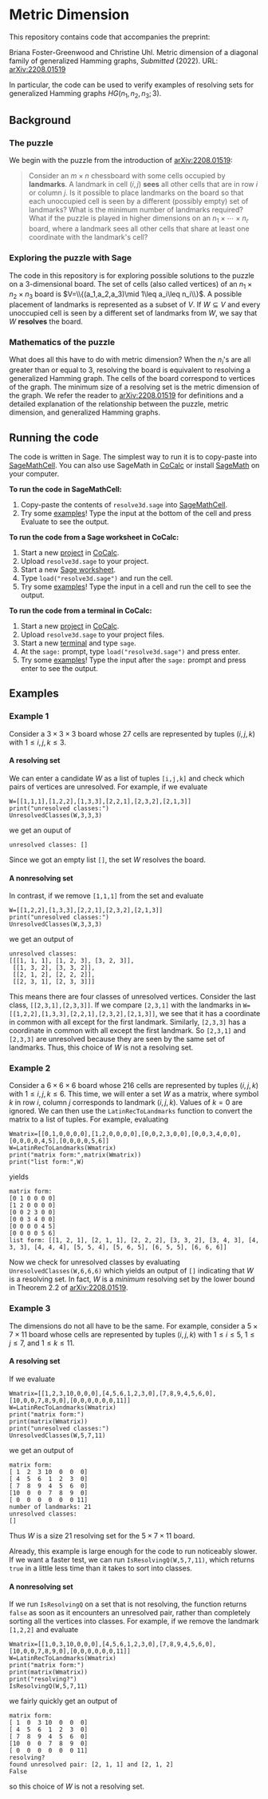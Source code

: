 # Metric Dimension

This repository contains code that accompanies the preprint:

Briana Foster-Greenwood and Christine Uhl. Metric dimension of a diagonal family of generalized Hamming graphs, *Submitted* (2022). URL: [arXiv:2208.01519](https://arxiv.org/abs/2208.01519)

In particular, the code can be used to verify examples of resolving sets for generalized Hamming graphs $HG(n_1,n_2,n_3;3)$.

## Background

### The puzzle

We begin with the puzzle from the introduction of [arXiv:2208.01519](https://arxiv.org/abs/2208.01519):

> Consider an $m\times n$ chessboard with some cells occupied by **landmarks**. A landmark in cell $(i,j)$ **sees** all other cells that are in row $i$ or column $j$. Is it possible to place landmarks on the board so that each unoccupied cell is seen by a different (possibly empty) set of landmarks? What is the minimum number of landmarks required? What if the puzzle is played in higher dimensions on an $n_1\times \cdots\times n_r$ board, where a landmark  sees all other cells that share at least one coordinate with the landmark's cell?

### Exploring the puzzle with Sage

The code in this repository is for exploring possible solutions to the puzzle on a $3$-dimensional board. The set of cells (also called vertices) of an $n_1\times n_2\times n_3$ board is $V=\\{(a_1,a_2,a_3)\mid 1\leq a_i\leq n_i\\}$. A possible placement of landmarks is represented as a subset of $V$. If $W\subseteq V$ and every unoccupied cell is seen by a different set of landmarks from $W$, we say that $W$ **resolves** the board.

### Mathematics of the puzzle

What does all this have to do with metric dimension? When the $n_i$'s are all greater than or equal to $3$, resolving the board is equivalent to resolving a generalized Hamming graph. The cells of the board correspond to vertices of the graph. The minimum size of a resolving set is the metric dimension of the graph. We refer the reader to [arXiv:2208.01519](https://arxiv.org/abs/2208.01519) for definitions and a detailed explanation of the relationship between the puzzle, metric dimension, and generalized Hamming graphs.

## Running the code

The code is written in Sage. The simplest way to run it is to copy-paste into [SageMathCell](https://sagecell.sagemath.org/). You can also use SageMath in [CoCalc](https://cocalc.com/) or install [SageMath](https://www.sagemath.org/) on your computer. 

**To run the code in SageMathCell:**
1. Copy-paste the contents of `resolve3d.sage` into [SageMathCell](https://sagecell.sagemath.org/).
2. Try some [examples](https://github.com/fostergreenwood/metric-dimension#examples)! Type the input at the bottom of the cell and press Evaluate to see the output.

**To run the code from a Sage worksheet in CoCalc:**
1. Start a new [project](https://doc.cocalc.com/project.html) in [CoCalc](https://cocalc.com/).
2. Upload `resolve3d.sage` to your project.
3. Start a new [Sage worksheet](https://doc.cocalc.com/sagews.html).
4. Type `load("resolve3d.sage")` and run the cell.
5. Try some [examples](https://github.com/fostergreenwood/metric-dimension#examples)! Type the input in a cell and run the cell to see the output.

**To run the code from a terminal in CoCalc:**
1. Start a new [project](https://doc.cocalc.com/project.html) in [CoCalc](https://cocalc.com/).
2. Upload `resolve3d.sage` to your project files.
3. Start a new [terminal](https://doc.cocalc.com/terminal.html) and type `sage`.
4. At the `sage:` prompt, type `load("resolve3d.sage")` and press enter.
5. Try some [examples](https://github.com/fostergreenwood/metric-dimension#examples)! Type the input after the `sage:` prompt and press enter to see the output.

## Examples

### Example 1

Consider a $3\times 3\times 3$ board whose $27$ cells are represented by tuples $(i,j,k)$ with $1\leq i,j,k\leq 3$. 

#### A resolving set
We can enter a candidate $W$ as a list of tuples `[i,j,k]` and check which pairs of vertices are unresolved. For example, if we evaluate

```
W=[[1,1,1],[1,2,2],[1,3,3],[2,2,1],[2,3,2],[2,1,3]]
print("unresolved classes:")
UnresolvedClasses(W,3,3,3)
```
we get an ouput of
```
unresolved classes: []
```
Since we got an empty list `[]`, the set $W$ resolves the board. 

#### A nonresolving set
In contrast, if we remove `[1,1,1]` from the set and evaluate
```
W=[[1,2,2],[1,3,3],[2,2,1],[2,3,2],[2,1,3]]
print("unresolved classes:")
UnresolvedClasses(W,3,3,3)
```
we get an output of
```
unresolved classes:
[[[1, 1, 1], [1, 2, 3], [3, 2, 3]],
 [[1, 3, 2], [3, 3, 2]],
 [[2, 1, 2], [2, 2, 2]],
 [[2, 3, 1], [2, 3, 3]]]
 ```
This means there are four classes of unresolved vertices. Consider the last class, `[[2,3,1],[2,3,3]]`. If we compare `[2,3,1]` with the landmarks in `W=[[1,2,2],[1,3,3],[2,2,1],[2,3,2],[2,1,3]]`, we see that it has a coordinate in common with all except for the first landmark. Similarly, `[2,3,3]` has a coordinate in common with all except the first landmark. So `[2,3,1]` and `[2,3,3]` are unresolved because they are seen by the same set of landmarks. Thus, this choice of $W$ is not a resolving set.

### Example 2

Consider a $6\times 6\times 6$ board whose $216$ cells are represented by tuples $(i,j,k)$ with $1\leq i,j,k\leq 6$. This time, we will enter a set $W$ as a matrix, where symbol $k$ in row $i$, column $j$ corresponds to landmark $(i,j,k)$. Values of $k=0$ are ignored. We can then use the `LatinRecToLandmarks` function to convert the matrix to a list of tuples. For example, evaluating
```
Wmatrix=[[0,1,0,0,0,0],[1,2,0,0,0,0],[0,0,2,3,0,0],[0,0,3,4,0,0],[0,0,0,0,4,5],[0,0,0,0,5,6]]
W=LatinRecToLandmarks(Wmatrix)
print("matrix form:",matrix(Wmatrix))
print("list form:",W)
```
yields
```
matrix form:
[0 1 0 0 0 0]
[1 2 0 0 0 0]
[0 0 2 3 0 0]
[0 0 3 4 0 0]
[0 0 0 0 4 5]
[0 0 0 0 5 6]
list form: [[1, 2, 1], [2, 1, 1], [2, 2, 2], [3, 3, 2], [3, 4, 3], [4, 3, 3], [4, 4, 4], [5, 5, 4], [5, 6, 5], [6, 5, 5], [6, 6, 6]]
```
Now we check for unresolved classes by evaluating `UnresolvedClasses(W,6,6,6)` which yields an output of `[]` indicating that $W$ is a resolving set. In fact, $W$ is a *minimum* resolving set by the lower bound in Theorem 2.2 of [arXiv:2208.01519](https://arxiv.org/abs/2208.01519).

### Example 3
The dimensions do not all have to be the same. For example, consider a $5\times 7\times 11$ board whose cells are represented by tuples $(i,j,k)$ with $1\leq i\leq 5$, $1\leq j\leq 7$, and $1\leq k\leq 11$. 

#### A resolving set
If we evaluate
```
Wmatrix=[[1,2,3,10,0,0,0],[4,5,6,1,2,3,0],[7,8,9,4,5,6,0],[10,0,0,7,8,9,0],[0,0,0,0,0,0,11]]
W=LatinRecToLandmarks(Wmatrix)
print("matrix form:")
print(matrix(Wmatrix))
print("unresolved classes:")
UnresolvedClasses(W,5,7,11)
```
we get an output of
```
matrix form:
[ 1  2  3 10  0  0  0]
[ 4  5  6  1  2  3  0]
[ 7  8  9  4  5  6  0]
[10  0  0  7  8  9  0]
[ 0  0  0  0  0  0 11]
number of landmarks: 21
unresolved classes:
[]
```
Thus $W$ is a size $21$ resolving set for the $5\times 7\times 11$ board. 

Already, this example is large enough for the code to run noticeably slower. If we want a faster test, we can run `IsResolvingQ(W,5,7,11)`, which returns `true` in a little less time than it takes to sort into classes. 

#### A nonresolving set
If we run `IsResolvingQ` on a set that is not resolving, the function returns `false` as soon as it encounters an unresolved pair, rather than completely sorting all the vertices into classes. For example, if we remove the landmark `[1,2,2]` and evaluate
```
Wmatrix=[[1,0,3,10,0,0,0],[4,5,6,1,2,3,0],[7,8,9,4,5,6,0],[10,0,0,7,8,9,0],[0,0,0,0,0,0,11]]
W=LatinRecToLandmarks(Wmatrix)
print("matrix form:")
print(matrix(Wmatrix))
print("resolving?")
IsResolvingQ(W,5,7,11)
```
we fairly quickly get an output of
```
matrix form:
[ 1  0  3 10  0  0  0]
[ 4  5  6  1  2  3  0]
[ 7  8  9  4  5  6  0]
[10  0  0  7  8  9  0]
[ 0  0  0  0  0  0 11]
resolving?
found unresolved pair: [2, 1, 1] and [2, 1, 2]
False
```
so this choice of $W$ is not a resolving set.
